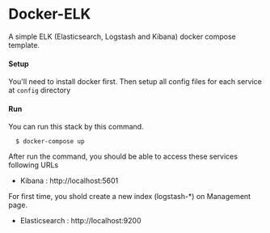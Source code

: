 # Docker-ELK
A simple ELK (Elasticsearch, Logstash and Kibana) docker compose template.

#### Setup
You'll need to install docker first.
Then setup all config files for each service at `config` directory

#### Run
You can run this stack by this command.
```
  $ docker-compose up
```
After run the command, you should be able to access these services following URLs
- Kibana : http://localhost:5601

For first time, you shold create a new index (logstash-*) on Management page.

- Elasticsearch : http://localhost:9200
